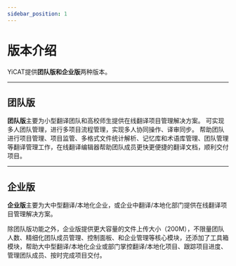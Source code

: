 ```yaml
---
sidebar_position: 1
---
```

版本介绍
====

YiCAT提供**团队版和企业版**两种版本。

* * *

团队版
---

**团队版**主要为小型翻译团队和高校师生提供在线翻译项目管理解决方案。 可实现多人团队管理，进行多项目流程管理，实现多人协同操作、译审同步。 帮助团队进行项目管理、项目监管、多格式文件统计解析、记忆库和术语库管理、团队管理等翻译管理工作，在线翻译编辑器帮助团队成员更快更便捷的翻译文档，顺利交付项目。


* * *

企业版
---

**企业版**主要为大中型翻译/本地化企业，或企业中翻译/本地化部门提供在线翻译项目管理解决方案。

除团队版功能之外，企业版提供更大容量的文件上传大小（200M），不限量团队人数、精细化团队成员管理、控制面板、和企业管理等核心模块，还添加了工具箱模块，帮助大中型翻译/本地化企业或部门掌控翻译/本地化项目、跟踪项目进度、管理团队成员、按时完成项目交付。

